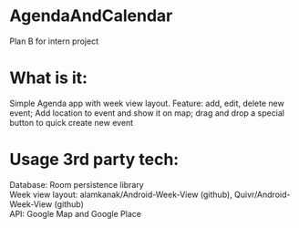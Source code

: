 # AgendaAndCalendar
Plan B for intern project </br>
# What is it:
Simple Agenda app with week view layout. Feature: add, edit, delete new event; Add location to event and show it on map; drag and drop a special button to quick create new event </br>
# Usage 3rd party tech:
Database: Room persistence library </br>
Week view layout: alamkanak/Android-Week-View (github), Quivr/Android-Week-View (github) </br>
API: Google Map and Google Place </br>
